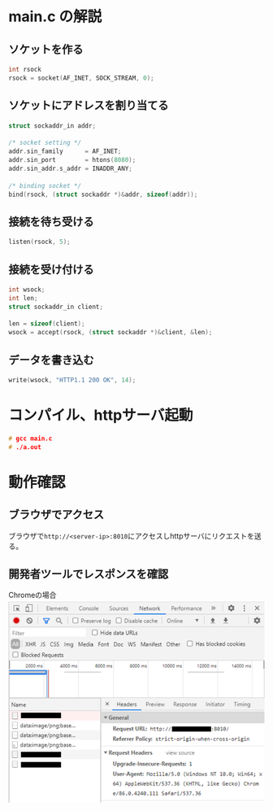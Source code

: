 # main.c の解説
## ソケットを作る
```c
int rsock
rsock = socket(AF_INET, SOCK_STREAM, 0);
```

## ソケットにアドレスを割り当てる
```c
struct sockaddr_in addr;
 
/* socket setting */
addr.sin_family      = AF_INET;
addr.sin_port        = htons(8080);
addr.sin_addr.s_addr = INADDR_ANY;
 
/* binding socket */    
bind(rsock, (struct sockaddr *)&addr, sizeof(addr));
```

## 接続を待ち受ける
```c
listen(rsock, 5);
```

## 接続を受け付ける
```c
int wsock;
int len;
struct sockaddr_in client;
 
len = sizeof(client);
wsock = accept(rsock, (struct sockaddr *)&client, &len);
```

## データを書き込む
```c
write(wsock, "HTTP1.1 200 OK", 14);
```

# コンパイル、httpサーバ起動
```c
# gcc main.c
# ./a.out
```

# 動作確認
## ブラウザでアクセス
ブラウザで`http://<server-ip>:8010`にアクセスしhttpサーバにリクエストを送る。

## 開発者ツールでレスポンスを確認
Chromeの場合
![devtools_chrome](https://github.com/mitty1293/img/blob/main/httpserver/devtools_chrome.png)

